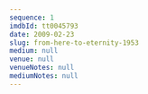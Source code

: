 ```yaml
---
sequence: 1
imdbId: tt0045793
date: 2009-02-23
slug: from-here-to-eternity-1953
medium: null
venue: null
venueNotes: null
mediumNotes: null
---
```


